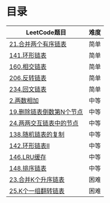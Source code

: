 # 目录
| LeetCode题目 | 难度 |
| ------ | --- | 
| [21.合并两个有序链表](https://leetcode.cn/problems/merge-two-sorted-lists/)  | 简单 |
| [141.环形链表](https://leetcode.cn/problems/linked-list-cycle/) | 简单 |
| [160.相交链表](https://leetcode.cn/problems/intersection-of-two-linked-lists/)  | 简单 |
| [206.反转链表](https://leetcode.cn/problems/reverse-linked-list/)  | 简单 |
| [234.回文链表](https://leetcode.cn/problems/palindrome-linked-list/)  | 简单 |
| [2.两数相加](https://leetcode.cn/problems/add-two-numbers/)  | 中等 |
| [19.删除链表倒数第N个节点](https://leetcode.cn/problems/remove-nth-node-from-end-of-list/)  | 中等 |
| [24.两两交互链表中的节点](https://leetcode.cn/problems/swap-nodes-in-pairs/)  | 中等 |
| [138.随机链表的复制](https://leetcode.cn/problems/copy-list-with-random-pointer/)  | 中等 |
| [142.环形链表Ⅱ](https://leetcode.cn/problems/linked-list-cycle-ii/)  | 中等 |
| [146.LRU缓存](https://leetcode.cn/problems/lru-cache)  | 中等 |
| [148.排序链表](https://leetcode.cn/problems/sort-list)  | 中等 |
| [23.合并K个升序链表](https://leetcode.cn/problems/merge-k-sorted-lists)  | 困难 |
| [25.K个一组翻转链表](https://leetcode.cn/problems/reverse-nodes-in-k-group)  | 困难 |
